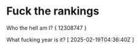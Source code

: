 # Fuck the rankings

Who the hell am I?
{ 12308747 }

What fucking year is it?
[ 2025-02-19T04:36:40Z ]
